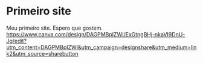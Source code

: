 # Primeiro site
 Meu primeiro site.
 Espero que gostem.
https://www.canva.com/design/DAGPMBpIZWI/ExGtngBHj-nkaVI9DnU-Jg/edit?utm_content=DAGPMBpIZWI&utm_campaign=designshare&utm_medium=link2&utm_source=sharebutton
